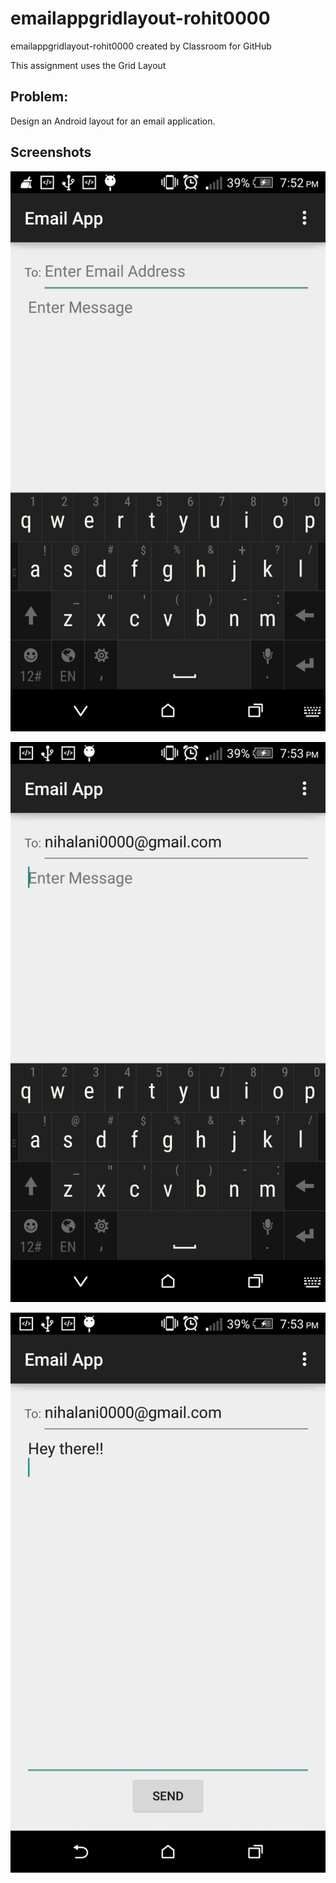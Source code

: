 # emailappgridlayout-rohit0000

emailappgridlayout-rohit0000 created by Classroom for GitHub

This assignment uses the Grid Layout

## Problem:

Design an Android layout for an email application. 


Screenshots
-----------
![screenshot](start.png)

![screenshot](next.png)

![screenshot](fin.png)

